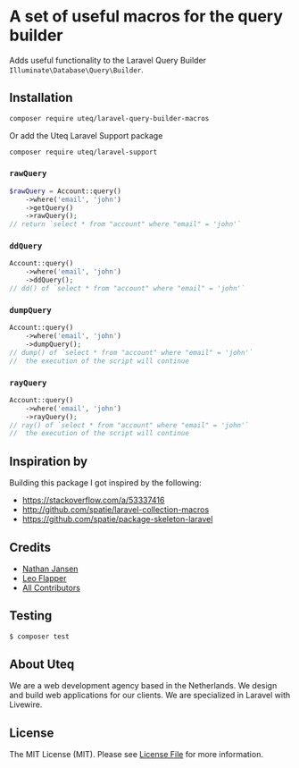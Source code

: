 # A set of useful macros for the query builder
Adds useful functionality to the Laravel Query Builder
`Illuminate\Database\Query\Builder`.

## Installation

```bash
composer require uteq/laravel-query-builder-macros
```

Or add the Uteq Laravel Support package
```bash
composer require uteq/laravel-support
```

### `rawQuery`
```php
$rawQuery = Account::query()
    ->where('email', 'john')
    ->getQuery()
    ->rawQuery();
// return `select * from "account" where "email" = 'john'` 
```

### `ddQuery`
```php
Account::query()
    ->where('email', 'john')
    ->ddQuery();
// dd() of `select * from "account" where "email" = 'john'`
```

### `dumpQuery`
```php
Account::query()
    ->where('email', 'john')
    ->dumpQuery();
// dump() of `select * from "account" where "email" = 'john'`
//  the execution of the script will continue
```


### `rayQuery`
```php
Account::query()
    ->where('email', 'john')
    ->rayQuery();
// ray() of `select * from "account" where "email" = 'john'`
//  the execution of the script will continue
```

## Inspiration by
Building this package I got inspired by the following:
- https://stackoverflow.com/a/53337416
- http://github.com/spatie/laravel-collection-macros
- https://github.com/spatie/package-skeleton-laravel

## Credits
- [Nathan Jansen](https://github.com/nathanjansen)
- [Leo Flapper](https://github.com/leoflapper)
- [All Contributors](../../contributors)

## Testing
``` bash
$ composer test
```

## About Uteq
We are a web development agency based in the Netherlands. 
We design and build web applications for our clients. 
We are specialized in Laravel with Livewire.

## License
The MIT License (MIT). Please see [License File](LICENSE.md) for more information.
